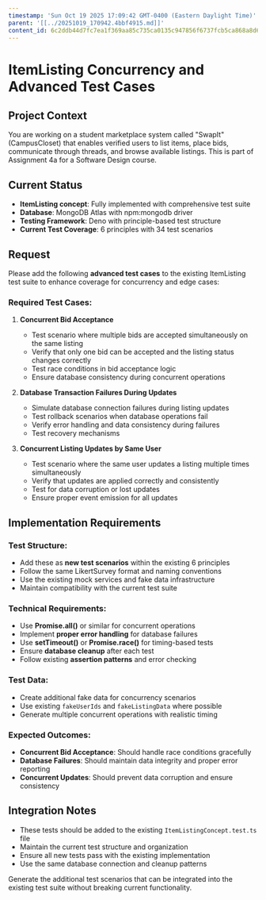 ```yaml
---
timestamp: 'Sun Oct 19 2025 17:09:42 GMT-0400 (Eastern Daylight Time)'
parent: '[[../20251019_170942.4bbf4915.md]]'
content_id: 6c2ddb44d7fc7ea1f369aa85c735ca0135c947856f6737fcb5ca868a8d60d1c5
---
```


# ItemListing Concurrency and Advanced Test Cases

## Project Context

You are working on a student marketplace system called "SwapIt" (CampusCloset) that enables verified users to list items, place bids, communicate through threads, and browse available listings. This is part of Assignment 4a for a Software Design course.

## Current Status

* **ItemListing concept**: Fully implemented with comprehensive test suite
* **Database**: MongoDB Atlas with npm:mongodb driver
* **Testing Framework**: Deno with principle-based test structure
* **Current Test Coverage**: 6 principles with 34 test scenarios

## Request

Please add the following **advanced test cases** to the existing ItemListing test suite to enhance coverage for concurrency and edge cases:

### **Required Test Cases:**

1. **Concurrent Bid Acceptance**
   * Test scenario where multiple bids are accepted simultaneously on the same listing
   * Verify that only one bid can be accepted and the listing status changes correctly
   * Test race conditions in bid acceptance logic
   * Ensure database consistency during concurrent operations

2. **Database Transaction Failures During Updates**
   * Simulate database connection failures during listing updates
   * Test rollback scenarios when database operations fail
   * Verify error handling and data consistency during failures
   * Test recovery mechanisms

3. **Concurrent Listing Updates by Same User**
   * Test scenario where the same user updates a listing multiple times simultaneously
   * Verify that updates are applied correctly and consistently
   * Test for data corruption or lost updates
   * Ensure proper event emission for all updates

## Implementation Requirements

### **Test Structure:**

* Add these as **new test scenarios** within the existing 6 principles
* Follow the same LikertSurvey format and naming conventions
* Use the existing mock services and fake data infrastructure
* Maintain compatibility with the current test suite

### **Technical Requirements:**

* Use **Promise.all()** or similar for concurrent operations
* Implement **proper error handling** for database failures
* Use **setTimeout()** or **Promise.race()** for timing-based tests
* Ensure **database cleanup** after each test
* Follow existing **assertion patterns** and error checking

### **Test Data:**

* Create additional fake data for concurrency scenarios
* Use existing `fakeUserIds` and `fakeListingData` where possible
* Generate multiple concurrent operations with realistic timing

### **Expected Outcomes:**

* **Concurrent Bid Acceptance**: Should handle race conditions gracefully
* **Database Failures**: Should maintain data integrity and proper error reporting
* **Concurrent Updates**: Should prevent data corruption and ensure consistency

## Integration Notes

* These tests should be added to the existing `ItemListingConcept.test.ts` file
* Maintain the current test structure and organization
* Ensure all new tests pass with the existing implementation
* Use the same database connection and cleanup patterns

Generate the additional test scenarios that can be integrated into the existing test suite without breaking current functionality.
